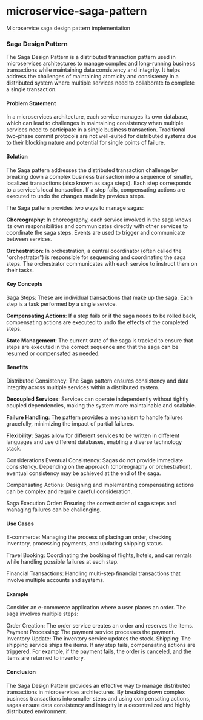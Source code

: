 # microservice-saga-pattern
Microservice saga design pattern implementation

### Saga Design Pattern
The Saga Design Pattern is a distributed transaction pattern used in microservices architectures to manage complex and long-running business transactions while maintaining data consistency and integrity. It helps address the challenges of maintaining atomicity and consistency in a distributed system where multiple services need to collaborate to complete a single transaction.

#### Problem Statement
In a microservices architecture, each service manages its own database, which can lead to challenges in maintaining consistency when multiple services need to participate in a single business transaction. Traditional two-phase commit protocols are not well-suited for distributed systems due to their blocking nature and potential for single points of failure.

#### Solution
The Saga pattern addresses the distributed transaction challenge by breaking down a complex business transaction into a sequence of smaller, localized transactions (also known as saga steps). Each step corresponds to a service's local transaction. If a step fails, compensating actions are executed to undo the changes made by previous steps.

The Saga pattern provides two ways to manage sagas:

**Choreography**: In choreography, each service involved in the saga knows its own responsibilities and communicates directly with other services to coordinate the saga steps. Events are used to trigger and communicate between services.

**Orchestration**: In orchestration, a central coordinator (often called the "orchestrator") is responsible for sequencing and coordinating the saga steps. The orchestrator communicates with each service to instruct them on their tasks.

#### Key Concepts
Saga Steps: These are individual transactions that make up the saga. Each step is a task performed by a single service.

**Compensating Actions**: If a step fails or if the saga needs to be rolled back, compensating actions are executed to undo the effects of the completed steps.

**State Management**: The current state of the saga is tracked to ensure that steps are executed in the correct sequence and that the saga can be resumed or compensated as needed.

#### Benefits
Distributed Consistency: The Saga pattern ensures consistency and data integrity across multiple services within a distributed system.

**Decoupled Services**: Services can operate independently without tightly coupled dependencies, making the system more maintainable and scalable.

**Failure Handling**: The pattern provides a mechanism to handle failures gracefully, minimizing the impact of partial failures.

**Flexibility**: Sagas allow for different services to be written in different languages and use different databases, enabling a diverse technology stack.

Considerations
Eventual Consistency: Sagas do not provide immediate consistency. Depending on the approach (choreography or orchestration), eventual consistency may be achieved at the end of the saga.

Compensating Actions: Designing and implementing compensating actions can be complex and require careful consideration.

Saga Execution Order: Ensuring the correct order of saga steps and managing failures can be challenging.

#### Use Cases
E-commerce: Managing the process of placing an order, checking inventory, processing payments, and updating shipping status.

Travel Booking: Coordinating the booking of flights, hotels, and car rentals while handling possible failures at each step.

Financial Transactions: Handling multi-step financial transactions that involve multiple accounts and systems.

#### Example
Consider an e-commerce application where a user places an order. The saga involves multiple steps:

Order Creation: The order service creates an order and reserves the items.
Payment Processing: The payment service processes the payment.
Inventory Update: The inventory service updates the stock.
Shipping: The shipping service ships the items.
If any step fails, compensating actions are triggered. For example, if the payment fails, the order is canceled, and the items are returned to inventory.

#### Conclusion
The Saga Design Pattern provides an effective way to manage distributed transactions in microservices architectures. By breaking down complex business transactions into smaller steps and using compensating actions, sagas ensure data consistency and integrity in a decentralized and highly distributed environment.

